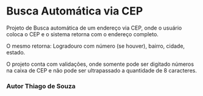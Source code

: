 # Busca Automática via CEP

Projeto de Busca automática de um endereço via CEP, onde o usuário coloca o CEP e o sistema retorna com o endereço completo.

O mesmo retorna: Logradouro com número (se houver), bairro, cidade, estado.

O projeto conta com validações, onde somente pode ser digitado números na caixa de CEP e não pode ser ultrapassado a quantidade de 8 caracteres.

### Autor Thiago de Souza

